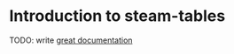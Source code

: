 # Introduction to steam-tables

TODO: write [great documentation](http://jacobian.org/writing/what-to-write/)
